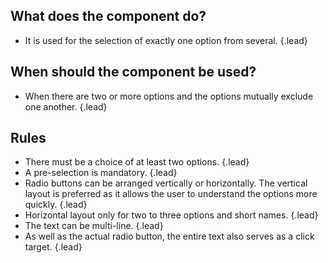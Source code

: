 ## What does the component do?
*   It is used for the selection of exactly one option from several. {.lead}

## When should the component be used?
*   When there are two or more options and the options mutually exclude one another. {.lead}

## Rules
*   There must be a choice of at least two options. {.lead}
*   A pre-selection is mandatory. {.lead}
*   Radio buttons can be arranged vertically or horizontally. The vertical layout is preferred as it allows the user to understand the options more quickly. {.lead}
*   Horizontal layout only for two to three options and short names. {.lead}
*   The text can be multi-line. {.lead}
*   As well as the actual radio button, the entire text also serves as a click target. {.lead}